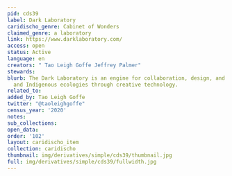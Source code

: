 ```yaml
---
pid: cds39
label: Dark Laboratory
caridischo_genre: Cabinet of Wonders
claimed_genre: a laboratory
link: https://www.darklaboratory.com/
access: open
status: Active
language: en
creators: " Tao Leigh Goffe Jeffrey Palmer"
stewards:
blurb: The Dark Laboratory is an engine for collaboration, design, and study of Black
  and Indigenous ecologies through creative technology.
related_to:
added_by: Tao Leigh Goffe
twitter: "@taoleighgoffe"
census_year: '2020'
notes:
sub_collections:
open_data:
order: '102'
layout: caridischo_item
collection: caridischo
thumbnail: img/derivatives/simple/cds39/thumbnail.jpg
full: img/derivatives/simple/cds39/fullwidth.jpg
---
```

